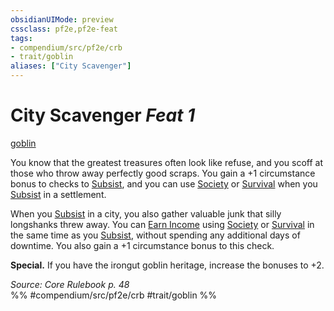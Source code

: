 ```yaml
---
obsidianUIMode: preview
cssclass: pf2e,pf2e-feat
tags:
- compendium/src/pf2e/crb
- trait/goblin
aliases: ["City Scavenger"]
---
```

# City Scavenger  *Feat 1*  
[goblin](rules/traits/goblin.md "Goblin Ancestry & Heritage Trait")  


You know that the greatest treasures often look like refuse, and you scoff at those who throw away perfectly good scraps. You gain a +1 circumstance bonus to checks to [Subsist](rules/actions/subsist.md), and you can use [Society](compendium/skills.md#Society) or [Survival](compendium/skills.md#Survival) when you [Subsist](rules/actions/subsist.md) in a settlement.

When you [Subsist](rules/actions/subsist.md) in a city, you also gather valuable junk that silly longshanks threw away. You can [Earn Income](rules/actions/earn-income.md) using [Society](compendium/skills.md#Society) or [Survival](compendium/skills.md#Survival) in the same time as you [Subsist](rules/actions/subsist.md), without spending any additional days of downtime. You also gain a +1 circumstance bonus to this check.

**Special.** If you have the irongut goblin heritage, increase the bonuses to +2.

*Source: Core Rulebook p. 48*  
%% #compendium/src/pf2e/crb #trait/goblin %%
